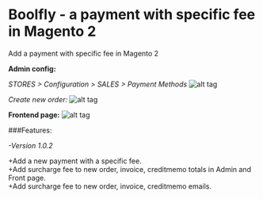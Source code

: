 # Boolfly - a payment with specific fee in Magento 2
Add a payment with specific fee in Magento 2

**Admin config:**

*STORES > Configuration > SALES > Payment Methods*
![alt tag](https://raw.githubusercontent.com/mrkhoa99/Boolfly_payment_fee/master/Images/Admin%20Config.png)

*Create new order:*
![alt tag](https://raw.githubusercontent.com/mrkhoa99/Boolfly_payment_fee/master/Images/Create%20new%20Order.png)

**Frontend page:**
![alt tag](https://github.com/mrkhoa99/Boolfly_payment_fee/blob/master/Images/Fronted%20Checkout.png)

###Features:

*-Version 1.0.2*

+Add a new payment with a specific fee.<br/>
+Add surcharge fee to new order, invoice, creditmemo totals in Admin and Front page.<br/>
+Add surcharge fee to new order, invoice, creditmemo emails.<br/>
